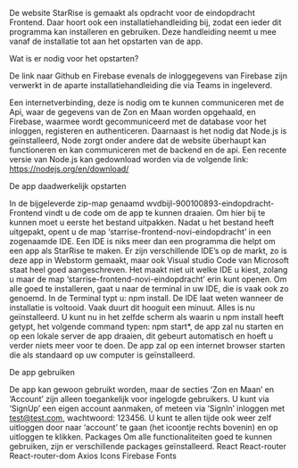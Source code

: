 De website StarRise is gemaakt als opdracht voor de eindopdracht Frontend. 
Daar hoort ook een installatiehandleiding bij, zodat een ieder dit programma kan 
installeren en gebruiken. 
Deze handleiding neemt u mee vanaf de installatie tot aan het opstarten van de app.

Wat is er nodig voor het opstarten?

De link naar Github en Firebase evenals de inloggegevens van Firebase zijn verwerkt in de 
aparte installatiehandleiding die via Teams in ingeleverd.

Een internetverbinding, deze is nodig om te kunnen communiceren met de Api, 
waar de gegevens van de Zon en Maan worden opgehaald, en Firebase, waarmee wordt gecommuniceerd met de database voor het inloggen, registeren en authenticeren.
Daarnaast is het nodig dat Node.js is geïnstalleerd, 
Node zorgt onder andere dat de website überhaupt kan functioneren en kan 
communiceren met de backend en de api. 
Een recente versie van Node.js kan gedownload worden via de 
volgende link: https://nodejs.org/en/download/

De app daadwerkelijk opstarten

In de bijgeleverde zip-map genaamd wvdbijl-900100893-eindopdracht-Frontend vindt u de 
code om de app te kunnen draaien. 
Om hier bij te kunnen moet u eerste het bestand uitpakken.
Nadat u het bestand heeft uitgepakt, opent u de map ‘starrise-frontend-novi-eindopdracht’ in een zogenaamde IDE. 
Een IDE is niks meer dan een programma die helpt om een app als StarRise te maken. 
Er zijn verschillende IDE’s op de markt, zo is deze app in Webstorm gemaakt, 
maar ook Visual studio Code van Microsoft staat heel goed aangeschreven. 
Het maakt niet uit welke IDE u kiest, zolang u maar de map ‘starrise-frontend-novi-eindopdracht’ erin kunt openen.
Om alle goed te installeren, gaat u naar de terminal in uw IDE, die is vaak ook zo genoemd. In de Terminal typt u: npm install. 
De IDE laat weten wanneer de installatie is voltooid. Vaak duurt dit hooguit een minuut. Alles is nu geïnstalleerd.
U kunt nu in het zelfde scherm als waarin u npm install heeft getypt, het volgende command typen: npm start*, de app zal nu starten en op een lokale server de app draaien, dit gebeurt automatisch en hoeft u verder niets meer voor te doen. De app zal op een internet browser starten die als standaard op uw computer is geïnstalleerd. 


De app gebruiken

De app kan gewoon gebruikt worden, maar de secties ‘Zon en Maan’ en ‘Account’ zijn alleen toegankelijk voor ingelogde gebruikers. U kunt via ‘SignUp’ een eigen account aanmaken, of meteen via ‘SignIn’ inloggen met test@test.com, wachtwoord: 123456. U kunt te allen tijde ook weer zelf uitloggen door naar ‘account’ te gaan (het icoontje rechts bovenin) en op uitloggen te klikken.
Packages
Om alle functionaliteiten goed te kunnen gebruiken, zijn er verschillende packages geïnstalleerd.
React
React-router
React-router-dom
Axios
Icons
Firebase
Fonts

